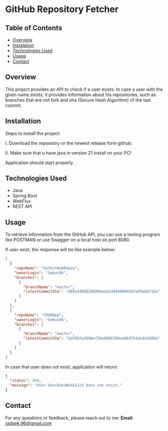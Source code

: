 # GitHub Repository Fetcher

## Table of Contents
- [Overview](#overview)
- [Instalation](#Installation)
- [Technologies Used](#technologies-used)
- [Usage](#usage)
- [Contact](#contact)

## Overview

This project provides an API to check if a user exists. In case a user with the given name exists, it provides information about his repositories, such as branches that are not fork and sha (Secure Hash Algorithm) of the last commit.

## Installation

Steps to install the project:

I. Download the reposiotry or the newest release form github. 

II. Make sure that u have java in version 21 install on your PC!

Application should start properly.

## Technologies Used

- Java
- Spring Boot
- WebFlux
- REST API

## Usage 

To retrieve information from the GitHub API, you can use a testing program like POSTMAN or use Swagger on a local host on port 8080.

If user exist, the response will be like example below:
```json
[
  {
    "repoName": "GetGitHubRepos",
    "ownerLogin": "Sekus96",
    "branches": [
      {
        "branchName": "master",
        "latestCommitSha": "d05e199d520600daab2d844689d287a59abbf18a"
      }
    ]
  },
  {
    "repoName": "CRUDApp",
    "ownerLogin": "Sekus96",
    "branches": [
      {
        "branchName": "master",
        "latestCommitSha": "bdf855a4996ef36e9985f00e4d69f542e4d350b5"
      }
    ]
  }
]
```

In case that user does not exist, application will return:

```json
{
  "status": 404,
  "message": "User UserDoesNotExist does not exist."
}
```

## Contact

For any questions or feedback, please reach out to me:
**Email**: [radsek.96@gmail.com](mailto:radsek.96@gmail.com)
